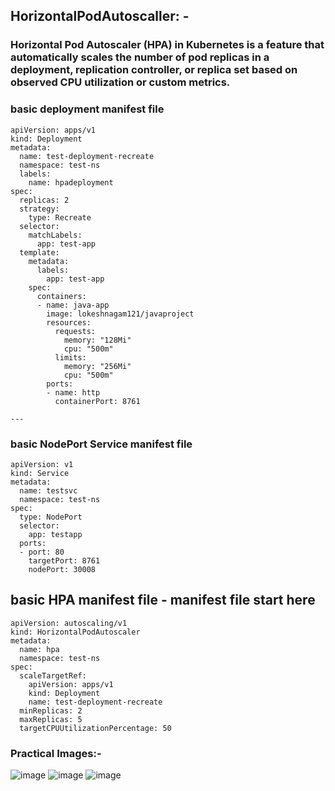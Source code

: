 ## HorizontalPodAutoscaller: - 
### Horizontal Pod Autoscaler (HPA) in Kubernetes is a feature that automatically scales the number of pod replicas in a deployment, replication controller, or replica set based on observed CPU utilization or custom metrics. 


### basic deployment manifest file 
```
apiVersion: apps/v1
kind: Deployment
metadata:
  name: test-deployment-recreate
  namespace: test-ns
  labels:
    name: hpadeployment
spec:
  replicas: 2
  strategy:
    type: Recreate
  selector:
    matchLabels:
      app: test-app
  template:
    metadata:
      labels:
        app: test-app
    spec:
      containers:
      - name: java-app
        image: lokeshnagam121/javaproject
        resources:
          requests:
            memory: "128Mi"
            cpu: "500m"
          limits:
            memory: "256Mi"
            cpu: "500m"
        ports:
        - name: http
          containerPort: 8761

---
```
### basic NodePort Service manifest file
```
apiVersion: v1
kind: Service
metadata:
  name: testsvc
  namespace: test-ns
spec:
  type: NodePort
  selector:
    app: testapp
  ports:
  - port: 80
    targetPort: 8761
    nodePort: 30008
```
## basic HPA manifest file - manifest file start here
```
apiVersion: autoscaling/v1
kind: HorizontalPodAutoscaler
metadata:
  name: hpa
  namespace: test-ns
spec:
  scaleTargetRef:
    apiVersion: apps/v1
    kind: Deployment
    name: test-deployment-recreate
  minReplicas: 2
  maxReplicas: 5
  targetCPUUtilizationPercentage: 50

 ```     

### Practical Images:-

![image](https://github.com/Loki-1/Kubernetes-manifestfiles/assets/134843197/ed991474-35fd-41ed-a461-c8bc484074d3)
![image](https://github.com/Loki-1/Kubernetes-manifestfiles/assets/134843197/f10f1267-030f-4f1c-a1be-572c37dd005b)
![image](https://github.com/Loki-1/Kubernetes-manifestfiles/assets/134843197/018abfa1-81f9-42ae-8114-d0334cc075e5)

